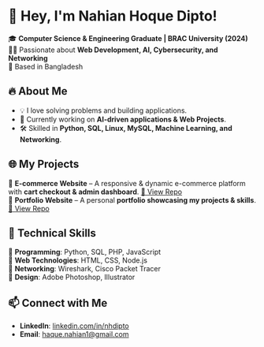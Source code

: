 # 👋 Hey, I'm Nahian Hoque Dipto!  
🎓 **Computer Science & Engineering Graduate | BRAC University (2024)**  
👨‍💻 Passionate about **Web Development, AI, Cybersecurity, and Networking**  
📍 Based in Bangladesh  

## 🔥 About Me  
- 💡 I love solving problems and building applications.  
- 🚀 Currently working on **AI-driven applications & Web Projects**.  
- 🛠️ Skilled in **Python, SQL, Linux, MySQL, Machine Learning, and Networking**.  

## 🌐 My Projects  
🔹 **E-commerce Website** – A responsive & dynamic e-commerce platform with **cart checkout & admin dashboard**. [🔗 View Repo]()  
🔹 **Portfolio Website** – A personal **portfolio showcasing my projects & skills**. [🔗 View Repo]()  

## 📜 Technical Skills  
🔹 **Programming**: Python, SQL, PHP, JavaScript  
🔹 **Web Technologies**: HTML, CSS, Node.js  
🔹 **Networking**: Wireshark, Cisco Packet Tracer  
🔹 **Design**: Adobe Photoshop, Illustrator  

## 📫 Connect with Me  
- **LinkedIn**: [linkedin.com/in/nhdipto](https://www.linkedin.com/in/nhdipto)  
- **Email**: haque.nahian1@gmail.com  
